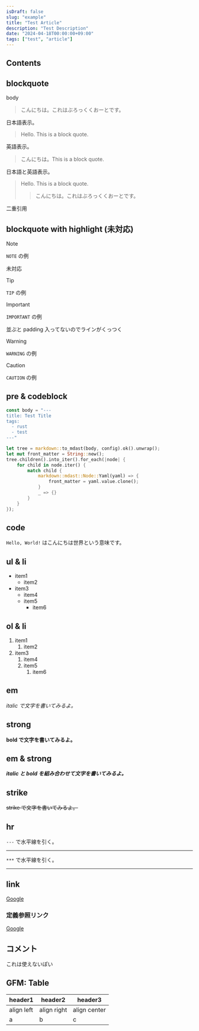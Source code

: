 ```yaml
---
isDraft: false
slug: "example"
title: "Test Article"
description: "Test Description"
date: "2024-04-18T00:00:00+09:00"
tags: ["test", "article"]
---
```


## Contents

## blockquote

body

> こんにちは。これはぶろっくくおーとです。

日本語表示。

> Hello. This is a block quote.

英語表示。

> こんにちは。This is a block quote.

日本語と英語表示。

> Hello. This is a block quote.
>> こんにちは。これはぶろっくくおーとです。

二重引用

## blockquote with highlight (未対応)

> [!NOTE]
> `NOTE` の例

未対応

> [!TIP]
> `TIP` の例

> [!IMPORTANT]
> `IMPORTANT` の例

並ぶと padding 入ってないのでラインがくっつく

> [!WARNING]
> `WARNING` の例

> [!CAUTION]
> `CAUTION` の例

## pre & codeblock

```rust
const body = "---
title: Test Title
tags:
  - rust
  - test
---"

let tree = markdown::to_mdast(body, config).ok().unwrap();
let mut front_matter = String::new();
tree.children().into_iter().for_each(|node| {
    for child in node.iter() {
        match child {
            markdown::mdast::Node::Yaml(yaml) => {
                front_matter = yaml.value.clone();
            }
            _ => {}
        }
    }
});
```

## code

`Hello, World!` はこんにちは世界という意味です。

## ul & li

- item1
    - item2
- item3
    - item4
    - item5
        - item6

## ol & li

1. item1
    1. item2
1. item3
    1. item4
    1. item5
        1. item6

## em

*italic で文字を書いてみるよ。*

## strong

**bold で文字を書いてみるよ。**

## em & strong

***italic と bold を組み合わせて文字を書いてみるよ。***

## strike

~~strike で文字を書いてみるよ。~~

## hr

`---` で水平線を引く。

---

`***` で水平線を引く。

***

## link

[Google](https://www.google.com)

### 定義参照リンク

[Google][1]

[1]: https://www.google.com

## コメント

<!-- コメント -->

これは使えないぽい

## GFM: Table

|header1|header2|header3|
|---|---|---|
|align left|align right|align center|
|a|b|c|
